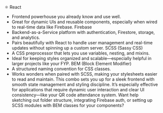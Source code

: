 ⚛ React
- Frontend powerhouse you already know and use well.
- Great for dynamic UIs and reusable components, especially when wired to real-time data like Firebase.
   Firebase
- Backend-as-a-Service platform with authentication, Firestore, storage, and analytics.
- Pairs beautifully with React to handle user management and real-time updates without spinning up a custom server.
   SCSS (Sassy CSS)
- A CSS preprocessor that lets you use variables, nesting, and mixins.
- Ideal for keeping styles organized and scalable—especially helpful in larger projects like your FYP.
   BEM (Block Element Modifier)
- A structured naming convention for CSS classes.
- Works wonders when paired with SCSS, making your stylesheets easier to read and maintain.
This combo sets you up for a sleek frontend with smooth state management and styling discipline. It’s especially effective for applications that require dynamic user interaction and clear UI consistency—like your QR code attendance system.
Want help sketching out folder structure, integrating Firebase auth, or setting up SCSS modules with BEM classes for your components?
